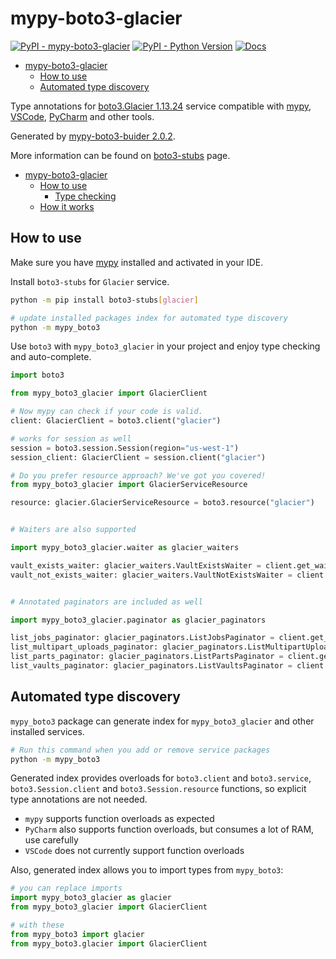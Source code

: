 # mypy-boto3-glacier

[![PyPI - mypy-boto3-glacier](https://img.shields.io/pypi/v/mypy-boto3-glacier.svg?color=blue)](https://pypi.org/project/mypy-boto3-glacier)
[![PyPI - Python Version](https://img.shields.io/pypi/pyversions/mypy-boto3-glacier.svg?color=blue)](https://pypi.org/project/mypy-boto3-glacier)
[![Docs](https://img.shields.io/readthedocs/mypy-boto3-builder.svg?color=blue)](https://mypy-boto3-builder.readthedocs.io/)

- [mypy-boto3-glacier](#mypy-boto3-glacier)
  - [How to use](#how-to-use)
  - [Automated type discovery](#automated-type-discovery)


Type annotations for
[boto3.Glacier 1.13.24](https://boto3.amazonaws.com/v1/documentation/api/1.13.24/reference/services/glacier.html#Glacier) service
compatible with [mypy](https://github.com/python/mypy), [VSCode](https://code.visualstudio.com/),
[PyCharm](https://www.jetbrains.com/pycharm/) and other tools.

Generated by [mypy-boto3-buider 2.0.2](https://github.com/vemel/mypy_boto3_builder).

More information can be found on [boto3-stubs](https://pypi.org/project/boto3-stubs/) page.

- [mypy-boto3-glacier](#mypy-boto3-glacier)
  - [How to use](#how-to-use)
    - [Type checking](#type-checking)
  - [How it works](#how-it-works)

## How to use

Make sure you have [mypy](https://github.com/python/mypy) installed and activated in your IDE.

Install `boto3-stubs` for `Glacier` service.

```bash
python -m pip install boto3-stubs[glacier]

# update installed packages index for automated type discovery
python -m mypy_boto3
```

Use `boto3` with `mypy_boto3_glacier` in your project and enjoy type checking and auto-complete.

```python
import boto3

from mypy_boto3_glacier import GlacierClient

# Now mypy can check if your code is valid.
client: GlacierClient = boto3.client("glacier")

# works for session as well
session = boto3.session.Session(region="us-west-1")
session_client: GlacierClient = session.client("glacier")

# Do you prefer resource approach? We've got you covered!
from mypy_boto3_glacier import GlacierServiceResource

resource: glacier.GlacierServiceResource = boto3.resource("glacier")


# Waiters are also supported

import mypy_boto3_glacier.waiter as glacier_waiters

vault_exists_waiter: glacier_waiters.VaultExistsWaiter = client.get_waiter("vault_exists")
vault_not_exists_waiter: glacier_waiters.VaultNotExistsWaiter = client.get_waiter("vault_not_exists")


# Annotated paginators are included as well

import mypy_boto3_glacier.paginator as glacier_paginators

list_jobs_paginator: glacier_paginators.ListJobsPaginator = client.get_paginator("list_jobs")
list_multipart_uploads_paginator: glacier_paginators.ListMultipartUploadsPaginator = client.get_paginator("list_multipart_uploads")
list_parts_paginator: glacier_paginators.ListPartsPaginator = client.get_paginator("list_parts")
list_vaults_paginator: glacier_paginators.ListVaultsPaginator = client.get_paginator("list_vaults")
```

## Automated type discovery

`mypy_boto3` package can generate index for `mypy_boto3_glacier` and other installed services.

```bash
# Run this command when you add or remove service packages
python -m mypy_boto3
```

Generated index provides overloads for `boto3.client` and `boto3.service`,
`boto3.Session.client` and `boto3.Session.resource` functions,
so explicit type annotations are not needed.

- `mypy` supports function overloads as expected
- `PyCharm` also supports function overloads, but consumes a lot of RAM, use carefully
- `VSCode` does not currently support function overloads

Also, generated index allows you to import types from `mypy_boto3`:

```python
# you can replace imports
import mypy_boto3_glacier as glacier
from mypy_boto3_glacier import GlacierClient

# with these
from mypy_boto3 import glacier
from mypy_boto3.glacier import GlacierClient
```